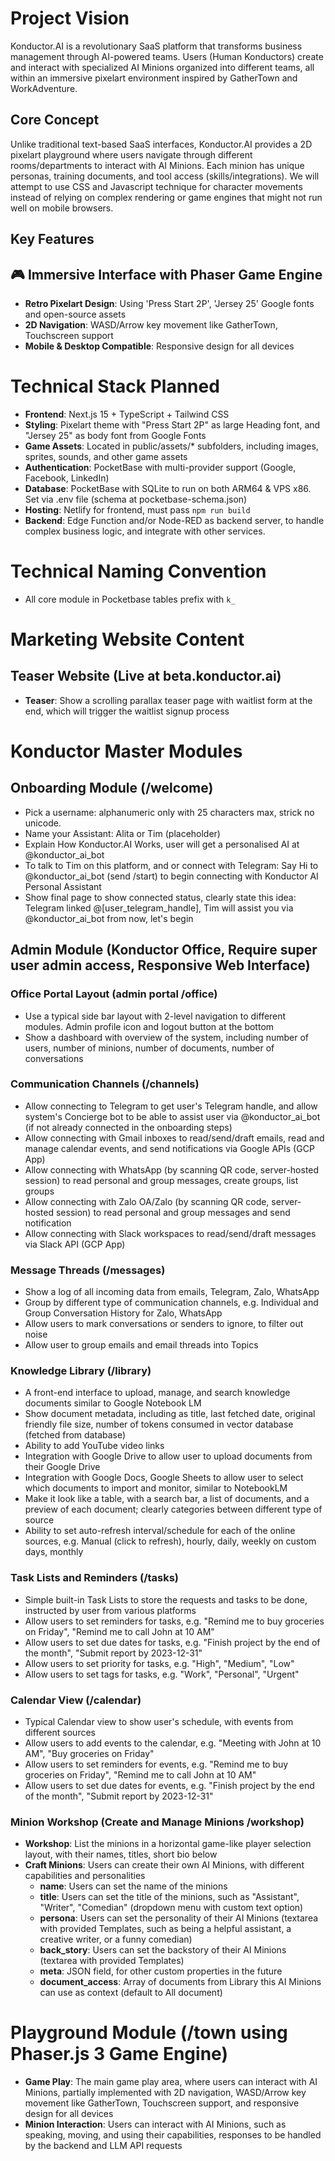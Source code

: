 # Project Vision

Konductor.AI is a revolutionary SaaS platform that transforms business management through AI-powered teams. Users (Human Konductors) create and interact with specialized AI Minions organized into different teams, all within an immersive pixelart environment inspired by GatherTown and WorkAdventure.

## Core Concept

Unlike traditional text-based SaaS interfaces, Konductor.AI provides a 2D pixelart playground where users navigate through different rooms/departments to interact with AI Minions. Each minion has unique personas, training documents, and tool access (skills/integrations). We will attempt to use CSS and Javascript technique for character movements instead of relying on complex rendering or game engines that might not run well on mobile browsers.

## Key Features

## 🎮 Immersive Interface with Phaser Game Engine
- **Retro Pixelart Design**: Using 'Press Start 2P', 'Jersey 25' Google fonts and open-source assets
- **2D Navigation**: WASD/Arrow key movement like GatherTown, Touchscreen support
- **Mobile & Desktop Compatible**: Responsive design for all devices

# Technical Stack Planned
- **Frontend**: Next.js 15 + TypeScript + Tailwind CSS
- **Styling**: Pixelart theme with "Press Start 2P" as large Heading font, and "Jersey 25" as body font from Google Fonts
- **Game Assets**: Located in public/assets/* subfolders, including images, sprites, sounds, and other game assets
- **Authentication**: PocketBase with multi-provider support (Google, Facebook, LinkedIn)
- **Database**: PocketBase with SQLite to run on both ARM64 & VPS x86. Set via .env file (schema at pocketbase-schema.json)
- **Hosting**: Netlify for frontend, must pass `npm run build`
- **Backend**: Edge Function and/or Node-RED as backend server, to handle complex business logic, and integrate with other services.

# Technical Naming Convention
- All core module in Pocketbase tables prefix with `k_`

# Marketing Website Content

## Teaser Website (Live at beta.konductor.ai)

- **Teaser**: Show a scrolling parallax teaser page with waitlist form at the end, which will trigger the waitlist signup process

# Konductor Master Modules

## Onboarding Module (/welcome)

- Pick a username: alphanumeric only with 25 characters max, strick no unicode.
- Name your Assistant: Alita or Tim (placeholder)
- Explain How Konductor.AI Works, user will get a personalised AI at @konductor_ai_bot
- To talk to Tim on this platform, and or connect with Telegram: Say Hi to @konductor_ai_bot (send /start) to begin connecting with Konductor AI Personal Assistant
- Show final page to show connected status, clearly state this idea: Telegram linked @[user_telegram_handle], Tim will assist you via @konductor_ai_bot from now, let's begin

## Admin Module (Konductor Office, Require super user admin access, Responsive Web Interface)

### Office Portal Layout (admin portal /office)

- Use a typical side bar layout with 2-level navigation to different modules. Admin profile icon and logout button at the bottom
- Show a dashboard with overview of the system, including number of users, number of minions, number of documents, number of conversations

### Communication Channels (/channels)

- Allow connecting to Telegram to get user's Telegram handle, and allow system's Concierge bot to be able to assist user via @konductor_ai_bot (if not already connected in the onboarding steps)
- Allow connecting with Gmail inboxes to read/send/draft emails, read and manage calendar events, and send notifications via Google APIs (GCP App)
- Allow connecting with WhatsApp (by scanning QR code, server-hosted session) to read personal and group messages, create groups, list groups
- Allow connecting with Zalo OA/Zalo (by scanning QR code, server-hosted session) to read personal and group messages and send notification
- Allow connecting with Slack workspaces to read/send/draft messages via Slack API (GCP App)

### Message Threads (/messages)

- Show a log of all incoming data from emails, Telegram, Zalo, WhatsApp
- Group by different type of communication channels, e.g. Individual and Group Conversation History for Zalo, WhatsApp
- Allow users to mark conversations or senders to ignore, to filter out noise
- Allow user to group emails and email threads into Topics

### Knowledge Library (/library)

- A front-end interface to upload, manage, and search knowledge documents similar to Google Notebook LM
- Show document metadata, including as title, last fetched date, original friendly file size, number of tokens consumed in vector database (fetched from database)
- Ability to add YouTube video links
- Integration with Google Drive to allow user to upload documents from their Google Drive
- Integration with Google Docs, Google Sheets to allow user to select which documents to import and monitor, similar to NotebookLM
- Make it look like a table, with a search bar, a list of documents, and a preview of each document; clearly categories between different type of source
- Ability to set auto-refresh interval/schedule for each of the online sources, e.g. Manual (click to refresh), hourly, daily, weekly on custom days, monthly

### Task Lists and Reminders (/tasks)

- Simple built-in Task Lists to store the requests and tasks to be done, instructed by user from various platforms
- Allow users to set reminders for tasks, e.g. "Remind me to buy groceries on Friday", "Remind me to call John at 10 AM"
- Allow users to set due dates for tasks, e.g. "Finish project by the end of the month", "Submit report by 2023-12-31"
- Allow users to set priority for tasks, e.g. "High", "Medium", "Low"
- Allow users to set tags for tasks, e.g. "Work", "Personal", "Urgent"

### Calendar View (/calendar)

- Typical Calendar view to show user's schedule, with events from different sources
- Allow users to add events to the calendar, e.g. "Meeting with John at 10 AM", "Buy groceries on Friday"
- Allow users to set reminders for events, e.g. "Remind me to buy groceries on Friday", "Remind me to call John at 10 AM"
- Allow users to set due dates for events, e.g. "Finish project by the end of the month", "Submit report by 2023-12-31"

### Minion Workshop (Create and Manage Minions /workshop)

- **Workshop**: List the minions in a horizontal game-like player selection layout, with their names, titles, short bio below
- **Craft Minions**: Users can create their own AI Minions, with different capabilities and personalities
  - **name**: Users can set the name of the minions
  - **title**: Users can set the title of the minions, such as "Assistant", "Writer", "Comedian" (dropdown menu with custom text option)
  - **persona**: Users can set the personality of their AI Minions (textarea with provided Templates, such as being a helpful assistant, a creative writer, or a funny comedian)
  - **back_story**: Users can set the backstory of their AI Minions (textarea with provided Templates)
  - **meta**: JSON field, for other custom properties in the future
  - **document_access**: Array of documents from Library this AI Minions can use as context (default to All document)

# Playground Module (/town using Phaser.js 3 Game Engine)

- **Game Play**: The main game play area, where users can interact with AI Minions, partially implemented with 2D navigation, WASD/Arrow key movement like GatherTown, Touchscreen support, and responsive design for all devices
- **Minion Interaction**: Users can interact with AI Minions, such as speaking, moving, and using their capabilities, responses to be handled by the backend and LLM API requests
